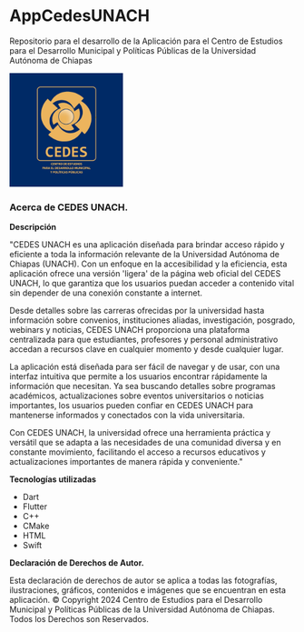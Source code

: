 # AppCedesUNACH

Repositorio para el desarrollo de la Aplicación para el Centro de Estudios para el Desarrollo Municipal y Políticas Públicas de la Universidad Autónoma de Chiapas

<img src="https://github.com/MarcosHdez015/AppCedesUNACH/blob/main/assets/cedesicono.jpg" width="200px" alt="logotipo App"> </br>

<h3 class="text-center">Acerca de CEDES UNACH.</h3></p>
<strong>Descripción</strong></p>
"CEDES UNACH es una aplicación diseñada para brindar acceso rápido y eficiente a toda la información relevante de la Universidad Autónoma de Chiapas (UNACH). Con un enfoque en la accesibilidad y la eficiencia, esta aplicación ofrece una versión 'ligera' de la página web oficial del CEDES UNACH, lo que garantiza que los usuarios puedan acceder a contenido vital sin depender de una conexión constante a internet.

Desde detalles sobre las carreras ofrecidas por la universidad hasta información sobre convenios, instituciones aliadas, investigación, posgrado, webinars y noticias, CEDES UNACH proporciona una plataforma centralizada para que estudiantes, profesores y personal administrativo accedan a recursos clave en cualquier momento y desde cualquier lugar.

La aplicación está diseñada para ser fácil de navegar y de usar, con una interfaz intuitiva que permite a los usuarios encontrar rápidamente la información que necesitan. Ya sea buscando detalles sobre programas académicos, actualizaciones sobre eventos universitarios o noticias importantes, los usuarios pueden confiar en CEDES UNACH para mantenerse informados y conectados con la vida universitaria.

Con CEDES UNACH, la universidad ofrece una herramienta práctica y versátil que se adapta a las necesidades de una comunidad diversa y en constante movimiento, facilitando el acceso a recursos educativos y actualizaciones importantes de manera rápida y conveniente."
</p>

<strong>Tecnologías utilizadas</strong></br>
<ul>
<li>Dart</li>
<li>Flutter</li>
<li>C++</li>
<li>CMake</li>
<li>HTML</li>
<li>Swift</li>
</ul></p>

<strong>Declaración de Derechos de Autor.</strong></P>
Esta declaración de derechos de autor se aplica a todas las fotografías, ilustraciones, gráficos, contenidos e imágenes que se encuentran en esta aplicación. © Copyright 2024 Centro de Estudios para el Desarrollo Municipal y Políticas Públicas de la Universidad Autónoma de Chiapas. Todos los Derechos son Reservados. 
</p>
